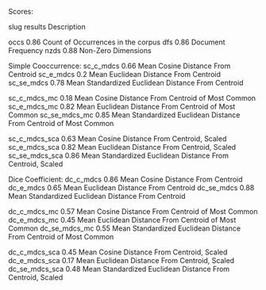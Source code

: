 Scores:

slug            results    Description

occs            0.86 Count of Occurrences in the corpus
dfs             0.86 Document Frequency
nzds            0.88 Non-Zero Dimensions

Simple Cooccurrence:
sc_c_mdcs      0.66 Mean Cosine Distance From Centroid
sc_e_mdcs      0.2  Mean Euclidean Distance From Centroid
sc_se_mdcs     0.78 Mean Standardized Euclidean Distance From Centroid

sc_c_mdcs_mc   0.18 Mean Cosine Distance From Centroid of Most Common
sc_e_mdcs_mc   0.82 Mean Euclidean Distance From Centroid of Most Common
sc_se_mdcs_mc  0.85 Mean Standardized Euclidean Distance From Centroid of Most Common

sc_c_mdcs_sca  0.63 Mean Cosine Distance From Centroid, Scaled
sc_e_mdcs_sca  0.82 Mean Euclidean Distance From Centroid, Scaled
sc_se_mdcs_sca 0.86 Mean Standardized Euclidean Distance From Centroid, Scaled

Dice Coefficient:
dc_c_mdcs      0.86 Mean Cosine Distance From Centroid
dc_e_mdcs      0.65 Mean Euclidean Distance From Centroid
dc_se_mdcs     0.88 Mean Standardized Euclidean Distance From Centroid

dc_c_mdcs_mc   0.57 Mean Cosine Distance From Centroid of Most Common
dc_e_mdcs_mc   0.45 Mean Euclidean Distance From Centroid of Most Common
dc_se_mdcs_mc  0.55 Mean Standardized Euclidean Distance From Centroid of Most Common

dc_c_mdcs_sca  0.45 Mean Cosine Distance From Centroid, Scaled
dc_e_mdcs_sca  0.17 Mean Euclidean Distance From Centroid, Scaled
dc_se_mdcs_sca 0.48 Mean Standardized Euclidean Distance From Centroid, Scaled